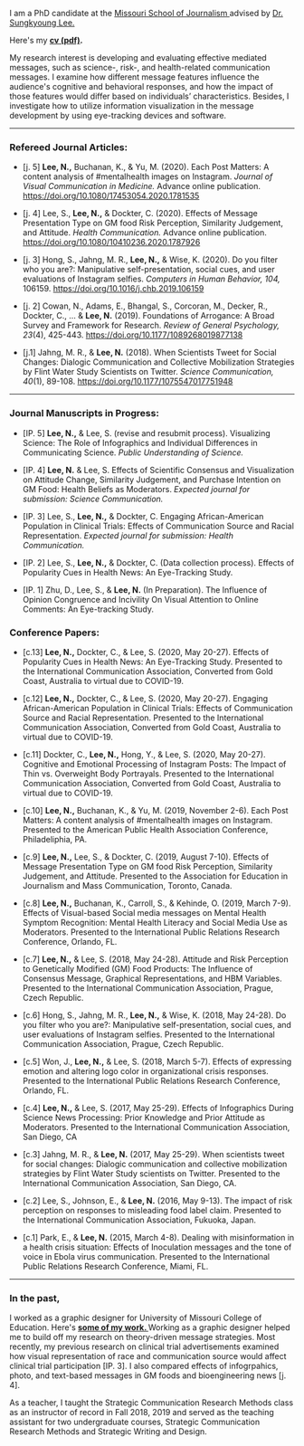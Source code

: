 I am a PhD candidate at the <a href="https://journalism.missouri.edu/" target="_blank">Missouri School of Journalism </a> advised by <a href="https://journalism.missouri.edu/staff/sungkyoung-lee/" target="_blank">Dr. Sungkyoung Lee. </a>

Here's my **[cv (pdf)](./Lee_CV_062220.pdf).**  

My research interest is developing and evaluating effective mediated messages, such as science-, risk-, and health-related communication messages. I examine how different message features influence the audience's cognitive and behavioral responses, and how the impact of those features would differ based on individuals’ characteristics. Besides, I investigate how to utilize information visualization in the message development by using eye-tracking devices and software.
* * *

### Refereed Journal Articles:

*   [j. 5] **Lee, N.,** Buchanan, K., & Yu, M. (2020). Each Post Matters: A content analysis of #mentalhealth images on Instagram. _Journal of Visual Communication in Medicine._ Advance online publication. <a href="https://doi.org/10.1080/17453054.2020.1781535"> https://doi.org/10.1080/17453054.2020.1781535 </a> 

*   [j. 4] Lee, S., **Lee, N.,** & Dockter, C. (2020). Effects of Message Presentation Type on GM food Risk Perception, Similarity Judgement, and Attitude. _Health Communication._ Advance online publication. <a href="https://doi.org/10.1080/10410236.2020.1787926"> https://doi.org/10.1080/10410236.2020.1787926 </a> 

*   [j. 3] Hong, S., Jahng, M. R., **Lee, N.,** & Wise, K. (2020). Do you filter who you are?: Manipulative self-presentation, social cues, and user evaluations of Instagram selfies. _Computers in Human Behavior,_ _104,_ 106159. <a href="https://www.sciencedirect.com/science/article/pii/S0747563219303711"> https://doi.org/10.1016/j.chb.2019.106159 </a> 

*   [j. 2] Cowan, N., Adams, E., Bhangal, S., Corcoran, M., Decker, R., Dockter, C., ... & **Lee, N.** (2019). Foundations of Arrogance: A Broad Survey and Framework for Research. _Review of General Psychology,_ _23_(4), 425-443. <a href="https://doi.org/10.1177/1089268019877138"> https://doi.org/10.1177/1089268019877138 </a> 

*   [j.1] Jahng, M. R., & **Lee, N.** (2018). When Scientists Tweet for Social Changes: Dialogic Communication and Collective Mobilization Strategies by Flint Water Study Scientists on Twitter. _Science Communication,_ _40_(1), 89-108. <a href=" https://doi.org/10.1177/1075547017751948"> https://doi.org/10.1177/1075547017751948 </a>  

* * *

### Journal Manuscripts in Progress:

*   [IP. 5] **Lee, N.,** & Lee, S. (revise and resubmit process). Visualizing Science: The Role of Infographics and Individual Differences in Communicating Science. _Public Understanding of Science._

*   [IP. 4] **Lee, N.** & Lee, S. Effects of Scientific Consensus and Visualization on Attitude Change, Similarity Judgement, and Purchase Intention on GM Food: Health Beliefs as Moderators. _Expected journal for submission: Science Communication._

*   [IP. 3] Lee, S., **Lee, N.,** & Dockter, C. Engaging African-American Population in Clinical Trials: Effects of Communication Source and Racial Representation. _Expected journal for submission: Health Communication._

*   [IP. 2] Lee, S., **Lee, N.,** & Dockter, C. (Data collection process). Effects of Popularity Cues in Health News: An Eye-Tracking Study. 

*   [IP. 1] Zhu, D., Lee, S., & **Lee, N.** (In Preparation). The Influence of Opinion Congruence and Incivility On Visual Attention to Online Comments: An Eye-tracking Study.

### Conference Papers:

*   [c.13] **Lee, N.,** Dockter, C., & Lee, S. (2020, May 20-27). Effects of Popularity Cues in Health News: An Eye-Tracking Study. Presented to the International Communication Association, Converted from Gold Coast, Australia to virtual due to COVID-19. 

*   [c.12] **Lee, N.,** Dockter, C., & Lee, S. (2020, May 20-27). Engaging African-American Population in Clinical Trials: Effects of Communication Source and Racial Representation. Presented to the International Communication Association, Converted from Gold Coast, Australia to virtual due to COVID-19. 

*   [c.11] Dockter, C., **Lee, N.,** Hong, Y., & Lee, S. (2020, May 20-27). Cognitive and Emotional Processing of Instagram Posts: The Impact of Thin vs. Overweight Body Portrayals. Presented to the International Communication Association, Converted from Gold Coast, Australia to virtual due to COVID-19.  

*   [c.10] **Lee, N.,** Buchanan, K., & Yu, M. (2019, November 2-6). Each Post Matters: A content analysis of #mentalhealth images on Instagram. Presented to the American Public Health Association Conference, Philadeliphia, PA. 

*   [c.9] **Lee, N.,** Lee, S., & Dockter, C. (2019, August 7-10). Effects of Message Presentation Type on GM food Risk Perception, Similarity Judgement, and Attitude. Presented to the Association for Education in Journalism and Mass Communication, Toronto, Canada. 

*   [c.8] **Lee, N.,** Buchanan, K., Carroll, S., & Kehinde, O. (2019, March 7-9). Effects of Visual-based Social media messages on Mental Health Symptom Recognition: Mental Health Literacy and Social Media Use as Moderators. Presented to the International Public Relations Research Conference, Orlando, FL. 

*   [c.7] **Lee, N.,** & Lee, S. (2018, May 24-28). Attitude and Risk Perception to Genetically Modified (GM) Food Products: The Influence of Consensus Message, Graphical Representations, and HBM Variables. Presented to the International Communication Association, Prague, Czech Republic. 

*   [c.6] Hong, S., Jahng, M. R., **Lee, N.,** & Wise, K. (2018, May 24-28). Do you filter who you are?: Manipulative self-presentation, social cues, and user evaluations of Instagram selfies. Presented to the International Communication Association, Prague, Czech Republic. 

*   [c.5] Won, J., **Lee, N.,** & Lee, S. (2018, March 5-7). Effects of expressing emotion and altering logo color in organizational crisis responses. Presented to the International Public Relations Research Conference, Orlando, FL. 

*   [c.4] **Lee, N.,** & Lee, S. (2017, May 25-29). Effects of Infographics During Science News Processing: Prior Knowledge and Prior Attitude as Moderators. Presented to the International Communication Association, San Diego, CA 

*   [c.3] Jahng, M. R., & **Lee, N.** (2017, May 25-29). When scientists tweet for social changes: Dialogic communication and collective mobilization strategies by Flint Water Study scientists on Twitter. Presented to the International Communication Association, San Diego, CA. 

*   [c.2] Lee, S., Johnson, E., & **Lee, N.** (2016, May 9-13). The impact of risk perception on responses to misleading food label claim. Presented to the International Communication Association, Fukuoka, Japan. 

*   [c.1] Park, E., & **Lee, N.** (2015, March 4-8). Dealing with misinformation in a health crisis situation: Effects of Inoculation messages and the tone of voice in Ebola virus communication. Presented to the International Public Relations Research Conference, Miami, FL.

* * * 

### In the past,

I worked as a graphic designer for University of Missouri College of Education. Here's **<a href="https://namyeon.github.io/work.html">some of my work. </a>** Working as a graphic designer helped me to build off my research on theory-driven message strategies. Most recently, my previous research on clinical trial advertisements examined how visual representation of race and communication source would affect clinical trial participation [IP. 3]. I also compared effects of infogrpahics, photo, and text-based messages in GM foods and bioengineering news [j. 4]. 

As a teacher, I taught the Strategic Communication Research Methods class as an instructor of record in Fall 2018, 2019 and served as the teaching assistant for two undergraduate courses, Strategic Communication Research Methods and Strategic Writing and Design.  

<br>
<br>
